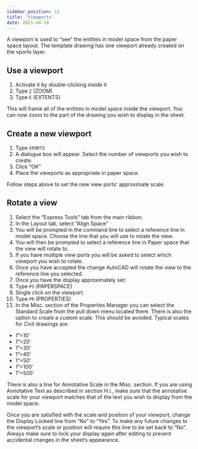 ```yaml
---
sidebar_position: 12
title: 'Viewports'
date: 2021-04-10
---
```


A viewport is used to “see” the entities in model space from the paper space layout. The template drawing has one viewport already created on the vports layer.

## Use a viewport

1. Activate it by double-clicking inside it
2. Type `Z` (ZOOM)
3. Type `E` (EXTENTS)

This will frame all of the entities in model space inside the viewport. You can now zoom to the part of the drawing you wish to display in the sheet.

## Create a new viewport

1. Type `VPORTS`
2. A dialogue box will appear. Select the number of viewports you wish to create.
3. Click “OK”
4. Place the viewports as appropriate in paper space.

Follow steps above to set the new view ports’ approximate scale.

## Rotate a view

1. Select the “Express Tools” tab from the main ribbon.
2. In the Layout tab, select “Align Space”
3. You will be prompted in the command line to select a reference line in model space. Choose the line that you will use to rotate the view.
4. You will then be prompted to select a reference line in Paper space that the view will rotate to.
5. If you have multiple view ports you will be asked to select which viewport you wish to rotate.
6. Once you have accepted the change AutoCAD will rotate the view to the reference line you selected.
7. Once you have the display approximately set:
8. Type `PS` (PAPERSPACE)
9. Single click on the viewport.
10. Type `PR` (PROPERTIES)
11. In the Misc. section of the Properties Manager you can select the Standard Scale from the pull down menu located there. There is also the option to create a custom scale. This should be avoided. Typical scales for Civil drawings are:

- 1”=10’
- 1”=20’
- 1”=30’
- 1”=40’
- 1”=50’
- 1”=100’
- 1”=500’

There is also a line for Annotative Scale in the Misc. section. If you are using Annotative Text as described in section H.i., make sure that the annotative scale for your viewport matches that of the text you wish to display from the model space.

Once you are satisfied with the scale and position of your viewport, change the Display Locked line from “No” to “Yes”. To make any future changes to the viewport’s scale or position will require this line to be set back to “No”. Always make sure to lock your display again after editing to prevent accidental changes in the sheet’s appearance.
